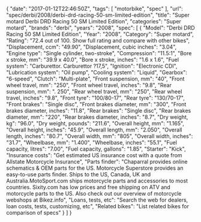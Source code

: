 {
    "date": "2017-01-12T22:46:50Z",
    "tags": [
        "motorbike",
        "spec"
    ],
    "url": "spec\/derbi\/2008\/derbi-drd-racing-50-sm-limited-edition",
    "title": "Super motard Derbi DRD Racing 50 SM Limited Edition",
    "categories": "Super motard",
    "brands": "derbi",
    "years": "2008",
    "spec": [
        {
            "Model": "Derbi DRD Racing 50 SM Limited Edition",
            "Year": "2008",
            "Category": "Super motard",
            "Rating": "72.4 out of 100. Show full rating and compare with other bikes",
            "Displacement, ccm": "49.90",
            "Displacement, cubic inches": "3.04",
            "Engine type": "Single cylinder, two-stroke",
            "Compression": "11.5:1",
            "Bore x stroke, mm": "39.9 x 40.0",
            "Bore x stroke, inches": "1.6 x 1.6",
            "Fuel system": "Carburettor. Carburettor ?17,5",
            "Ignition": "Electronic CDI",
            "Lubrication system": "Oil pump",
            "Cooling system": "Liquid",
            "Gearbox": "6-speed",
            "Clutch": "Multi-plate",
            "Front suspension, mm": "40",
            "Front wheel travel, mm": "250",
            "Front wheel travel, inches": "9.8",
            "Rear suspension, mm": ". 250",
            "Rear wheel travel, mm": "250",
            "Rear wheel travel, inches": "9.8",
            "Front tyre": "100\/80-17",
            "Rear tyre": "130\/70-17",
            "Front brakes": "Single disc",
            "Front brakes diameter, mm": "300",
            "Front brakes diameter, inches": "11.8",
            "Rear brakes": "Single disc",
            "Rear brakes diameter, mm": "220",
            "Rear brakes diameter, inches": "8.7",
            "Dry weight, kg": "96.0",
            "Dry weight, pounds": "211.6",
            "Overall height, mm": "1.165",
            "Overall height, inches": "45.9",
            "Overall length, mm": "2.050",
            "Overall length, inches": "80.7",
            "Overall width, mm": "805",
            "Overall width, inches": "31.7",
            "Wheelbase, mm": "1.400",
            "Wheelbase, inches": "55.1",
            "Fuel capacity, litres": "7.00",
            "Fuel capacity, gallons": "1.85",
            "Starter": "Kick",
            "Insurance costs": "Get estimated US insurance cost with a quote from Allstate Motorcycle Insurance",
            "Parts finder": "Chaparral provides online schematics & OEM parts for the US.   Motorcycle Superstore provides an easy-to-use parts finder. Ships to the US, Canada, UK and Australia.MotoSport.com ships motorcycle parts and accessories to most countries.    Sixity.com has low prices and free shipping on ATV and motorcycle parts to the US. Also check out our overview of motorcycle webshops at Bikez.info",
            "Loans, tests, etc": "Search the web for dealers, loan costs, tests, customizing, etc",
            "Related bikes": "List related bikes for comparison of specs"
        }
    ]
}